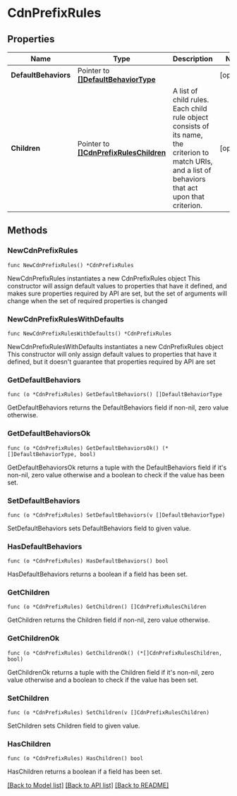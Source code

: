 # CdnPrefixRules

## Properties

Name | Type | Description | Notes
------------ | ------------- | ------------- | -------------
**DefaultBehaviors** | Pointer to [**[]DefaultBehaviorType**](DefaultBehaviorType.md) |  | [optional] 
**Children** | Pointer to [**[]CdnPrefixRulesChildren**](CdnPrefixRulesChildren.md) | A list of child rules. Each child rule object consists of its name, the criterion to match URIs, and a list of behaviors that act upon that criterion. | [optional] 

## Methods

### NewCdnPrefixRules

`func NewCdnPrefixRules() *CdnPrefixRules`

NewCdnPrefixRules instantiates a new CdnPrefixRules object
This constructor will assign default values to properties that have it defined,
and makes sure properties required by API are set, but the set of arguments
will change when the set of required properties is changed

### NewCdnPrefixRulesWithDefaults

`func NewCdnPrefixRulesWithDefaults() *CdnPrefixRules`

NewCdnPrefixRulesWithDefaults instantiates a new CdnPrefixRules object
This constructor will only assign default values to properties that have it defined,
but it doesn't guarantee that properties required by API are set

### GetDefaultBehaviors

`func (o *CdnPrefixRules) GetDefaultBehaviors() []DefaultBehaviorType`

GetDefaultBehaviors returns the DefaultBehaviors field if non-nil, zero value otherwise.

### GetDefaultBehaviorsOk

`func (o *CdnPrefixRules) GetDefaultBehaviorsOk() (*[]DefaultBehaviorType, bool)`

GetDefaultBehaviorsOk returns a tuple with the DefaultBehaviors field if it's non-nil, zero value otherwise
and a boolean to check if the value has been set.

### SetDefaultBehaviors

`func (o *CdnPrefixRules) SetDefaultBehaviors(v []DefaultBehaviorType)`

SetDefaultBehaviors sets DefaultBehaviors field to given value.

### HasDefaultBehaviors

`func (o *CdnPrefixRules) HasDefaultBehaviors() bool`

HasDefaultBehaviors returns a boolean if a field has been set.

### GetChildren

`func (o *CdnPrefixRules) GetChildren() []CdnPrefixRulesChildren`

GetChildren returns the Children field if non-nil, zero value otherwise.

### GetChildrenOk

`func (o *CdnPrefixRules) GetChildrenOk() (*[]CdnPrefixRulesChildren, bool)`

GetChildrenOk returns a tuple with the Children field if it's non-nil, zero value otherwise
and a boolean to check if the value has been set.

### SetChildren

`func (o *CdnPrefixRules) SetChildren(v []CdnPrefixRulesChildren)`

SetChildren sets Children field to given value.

### HasChildren

`func (o *CdnPrefixRules) HasChildren() bool`

HasChildren returns a boolean if a field has been set.


[[Back to Model list]](../README.md#documentation-for-models) [[Back to API list]](../README.md#documentation-for-api-endpoints) [[Back to README]](../README.md)


